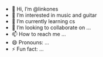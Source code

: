 - 👋 Hi, I’m @linkones
- 👀 I’m interested in music and guitar
- 🌱 I’m currently learning cs
- 💞️ I’m looking to collaborate on ...
- 📫 How to reach me ...
- 😄 Pronouns: ...
- ⚡ Fun fact: ...

<!---
linkones/linkones is a ✨ special ✨ repository because its `README.md` (this file) appears on your GitHub profile.
You can click the Preview link to take a look at your changes.
--->
